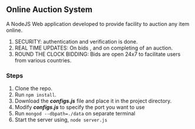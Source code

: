 ## Online Auction System

A NodeJS Web application developed to provide facility to auction any item online.
1. SECURITY: authentication and verification is done.
2. REAL TIME UPDATES: On bids , and on completing of an auction.
3. ROUND THE CLOCK BIDDING: Bids are open 24x7 to facilitate users from various countries. 
    
    
### Steps
1. Clone the repo.
2. Run `npm install`.
3. Download the **_configs.js_** file and place it in the project directory.
4. Modify **_configs.js_** to specify the port you want to use
5. Run  `mongod --dbpath=./data`  on separate terminal
6. Start the server using,   `node server.js`
